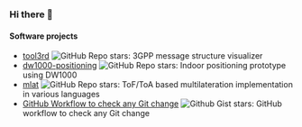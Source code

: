 ### Hi there 👋

#### Software projects

- [tool3rd] ![GitHub Repo stars](https://img.shields.io/github/stars/proj3rd/tool3rd): 3GPP message structure visualizer
- [dw1000-positioning] ![GitHub Repo stars](https://img.shields.io/github/stars/somidad/dw1000-positioning): Indoor positioning prototype using DW1000
- [mlat] ![GitHub Repo stars](https://img.shields.io/github/stars/somidad/mlat): ToF/ToA based multilateration implementation in various languages
- [GitHub Workflow to check any Git change] ![Github Gist stars](https://img.shields.io/github/gist/stars/3ce6e8a7b7d77ac8fa7fad583003d6f5): GitHub workflow to check any Git change

[tool3rd]: https://github.com/proj3rd/tool3rd
[dw1000-positioning]: https://github.com/somidad/dw1000-positioning
[mlat]: https://github.com/somidad/mlat
[GitHub Workflow to check any Git change]: https://gist.github.com/somidad/3ce6e8a7b7d77ac8fa7fad583003d6f5

